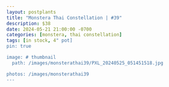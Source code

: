 ```yaml
---
layout: postplants
title: "Monstera Thai Constellation | #39"
description: $38
date: 2024-05-21 21:00:00 -0700
categories: [monstera, thai constellation]
tags: [in stock, 4" pot]
pin: true

image: # thumbnail
  path: /images/monsterathai39/PXL_20240525_051451518.jpg

photos: /images/monsterathai39
---
```

